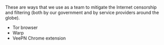 These are ways that we use as a team to mitigate the Internet censorship and filtering (both by our government and by service providers around the globe).

- Tor browser
- Warp
- VeePN Chrome extension
